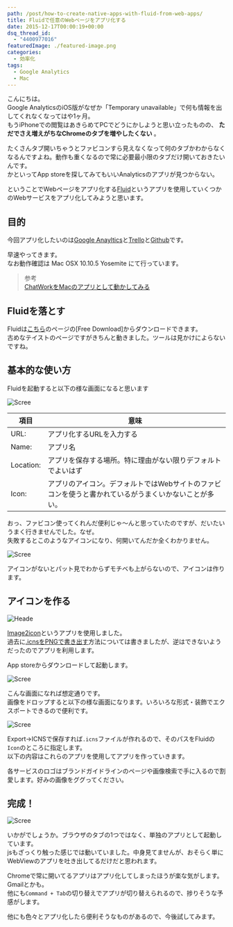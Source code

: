 ```yaml
---
path: /post/how-to-create-native-apps-with-fluid-from-web-apps/
title: Fluidで任意のWebページをアプリ化する
date: 2015-12-17T00:00:19+00:00
dsq_thread_id:
  - "4400977016"
featuredImage: ./featured-image.png
categories:
  - 効率化
tags:
  - Google Analytics
  - Mac
---
```

こんにちは。  
Google AnalyticsのiOS版がなぜか「Temporary unavailable」で何も情報を出してくれなくなってはや1ヶ月。  
もうiPhoneでの閲覧はあきらめてPCでどうにかしようと思い立ったものの、 **ただでさえ増えがちなChromeのタブを増やしたくない** 。

たくさんタブ開いちゃうとファビコンすら見えなくなって何のタブかわからなくなるんですよね。動作も重くなるので常に必要最小限のタブだけ開いておきたいんです。  
かといってApp storeを探してみてもいいAnalyticsのアプリが見つからない。

ということでWebページをアプリ化する[Fluid]()というアプリを使用していくつかのWebサービスをアプリ化してみようと思います。

<!--more-->

目的
----------------------------------------

今回アプリ化したいのは[Google Anayltics](https://www.google.com/analytics/)と[Trello](https://trello.com/)と[Github](https://github.com/)です。

早速やってきます。  
なお動作確認は Mac OSX 10.10.5 Yosemite にて行っています。

> 参考  
> [ChatWorkをMacのアプリとして動かしてみる](http://qiita.com/masarufuruya/items/8117c26859c4d41d482f)

Fluidを落とす
----------------------------------------

Fluidは[こちら](http://fluidapp.com/)のページの[Free Download]からダウンロードできます。  
古めなテイストのページですがきちんと動きました。ツールは見かけによらないですね。

基本的な使い方
----------------------------------------

Fluidを起動すると以下の様な画面になると思います


![Scree](./Screen-Shot-2015-12-14-at-3.55.25-AM.png)



| 項目        | 意味                                                   |
| --------- | ---------------------------------------------------- |
| URL:      | アプリ化するURLを入力する                                       |
| Name:     | アプリ名                                                 |
| Location: | アプリを保存する場所。特に理由がない限りデフォルトでよいはず                       |
| Icon:     | アプリのアイコン。デフォルトではWebサイトのファビコンを使うと書かれているがうまくいかないことが多い。 |

おっ、ファビコン使ってくれんだ便利じゃ〜んと思っていたのですが、だいたいうまく行きませんでした。なぜ。  
失敗するとこのようなアイコンになり、何開いてんだか全くわかりません。


![Scree](./Screen-Shot-2015-12-14-at-3.58.36-AM.png)



アイコンがないとパット見でわからずモチベも上がらないので、アイコンは作ります。

アイコンを作る
----------------------------------------


![Heade](./2ccae8abad198c3d70a0c855fd6cc643.png)



[Image2icon](http://www.img2icnsapp.com/)というアプリを使用しました。  
過去に[.icnsをPNGで書き出す](/post/convert-icns-to-png/)方法については書きましたが、逆はできないようだったのでアプリを利用します。

App storeからダウンロードして起動します。


![Scree](./Screen-Shot-2015-12-14-at-4.02.26-AM.png)



こんな画面になれば想定通りです。  
画像をドロップすると以下の様な画面になります。いろいろな形式・装飾でエクスポートできるので便利です。


![Scree](./Screen-Shot-2015-12-14-at-4.06.07-AM.png)



Export→ICNSで保存すれば`.icns`ファイルが作れるので、そのパスをFluidの`Icon`のところに指定します。  
以下の内容はこれらのアプリを使用してアプリを作っていきます。

各サービスのロゴはブランドガイドラインのページや画像検索で手に入るので割愛します。好みの画像をググってください。

完成！
----------------------------------------


![Scree](./Screen-Shot-2015-12-14-at-4.14.58-AM.png)



いかがでしょうか。ブラウザのタブの1つではなく、単独のアプリとして起動しています。  
jsもざっくり触った感じでは動いていました。中身見てませんが、おそらく単にWebViewのアプリを吐き出してるだけだと思われます。

Chromeで常に開いてるアプリはアプリ化してしまったほうが楽な気がします。Gmailとかも。  
他にも`Command + Tab`の切り替えでアプリが切り替えられるので、捗りそうな予感がします。

他にも色々とアプリ化したら便利そうなものがあるので、今後試してみます。
